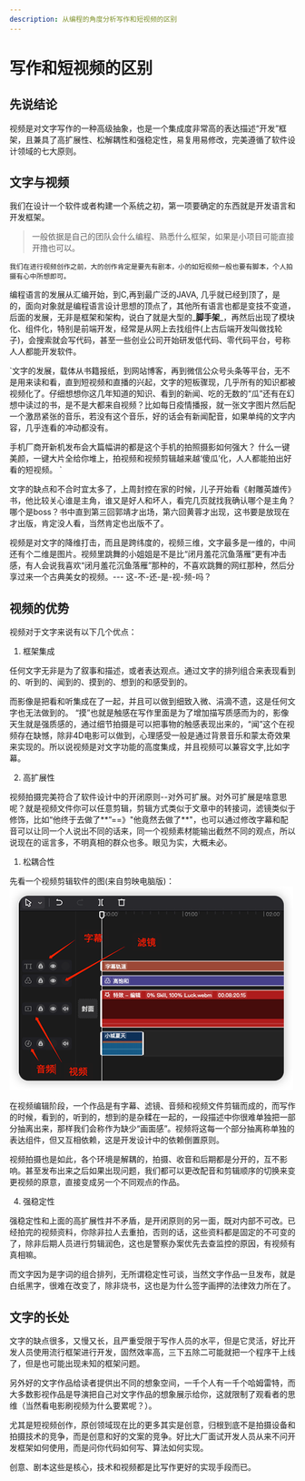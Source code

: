 ```yaml
---
description: 从编程的角度分析写作和短视频的区别
---
```


# 写作和短视频的区别


## 先说结论

视频是对文字写作的一种高级抽象，也是一个集成度非常高的表达描述“开发”框架，且兼具了高扩展性、松解耦性和强稳定性，易复用易修改，完美遵循了软件设计领域的七大原则。

## 文字与视频

我们在设计一个软件或者构建一个系统之初，第一项要确定的东西就是开发语言和开发框架。

> 一般依据是自己的团队会什么编程、熟悉什么框架，如果是小项目可能直接开撸也可以。

`我们在进行视频创作之前，大的创作肯定是要先有剧本，小的如短视频一般也要有脚本，个人拍摄有心中所想即可。`


编程语言的发展从汇编开始，到C,再到最广泛的JAVA, 几乎就已经到顶了，是的，面向对象就是编程语言设计思想的顶点了，其他所有语言也都是变技不变道，后面的发展，无非是框架和架构，说白了就是大型的_**脚手架**_，再然后出现了模块化、组件化，特别是前端开发，经常是从网上去找组件(上古后端开发叫做找轮子)，会搜索就会写代码，甚至一些创业公司开始研发低代码、零代码平台，号称人人都能开发软件。



`文字的发展，载体从书籍报纸，到网站博客，再到微信公众号头条等平台，无不是用来读和看，直到短视频和直播的兴起，文字的短板骤现，几乎所有的知识都被视频化了。仔细想想你这几年知道的知识、看到的新闻、吃的无数的“瓜”还有在幻想中读过的书，是不是大都来自视频？比如每日疫情播报，就一张文字图片然后配一个激昂紧张的音乐，若没有这个音乐，好的话会有新闻配音，如果单纯的文字内容，几乎连看的冲动都没有。

手机厂商开新机发布会大篇幅讲的都是这个手机的拍照摄影如何强大？ 什么一键美颜，一键大片全给你堆上，拍视频和视频剪辑越来越‘傻瓜’化，人人都能拍出好看的短视频。
`

文字的缺点和不合时宜太多了，上周封控在家的时候，儿子开始看《射雕英雄传》书，他比较关心谁是主角，谁又是好人和坏人，看完几页就找我确认哪个是主角？哪个是boss？书中直到第三回郭靖才出场，第六回黄蓉才出现，这书要是放现在才出版，肯定没人看，当然肯定也出版不了。

视频是对文字的降维打击，而且是跨纬度的，视频三维，文字最多是一维的，中间还有个二维是图片。视频里跳舞的小姐姐是不是比“闭月羞花沉鱼落雁”更有冲击感，有人会说我喜欢“闭月羞花沉鱼落雁”那种的，不喜欢跳舞的网红那种，然后分享过来一个古典美女的视频。--- 这-不-还-是-视-频-吗？

## 视频的优势

视频对于文字来说有以下几个优点：

1. 框架集成

任何文字无非是为了叙事和描述，或者表达观点。通过文字的排列组合来表现看到的、听到的、闻到的、摸到的、想到的和感受到的。

而影像是把看和听集成在了一起，并且可以做到细致入微、涓滴不遗，这是任何文字也无法做到的。
“摸”也就是触感在写作里面是为了增加描写质感而为的，影像天生就是强质感的，通过细节拍摄是可以把事物的触感表现出来的，“闻”这个在视频存在缺憾，除非4D电影可以做到，心理感受一般是通过背景音乐和蒙太奇效果来实现的。所以说视频是对文字功能的高度集成，并且视频可以兼容文字,比如字幕。

2. 高扩展性

视频拍摄完美符合了软件设计中的开闭原则--对外可扩展。对外可扩展是啥意思呢？就是视频文件你可以任意剪辑，剪辑方式类似于文章中的转接词，滤镜类似于修饰，比如“他终于去做了**”==》"他竟然去做了**"，也可以通过修改字幕和配音可以让同一个人说出不同的话来，同一个视频素材能输出截然不同的观点，所以说现在的谣言多，不明真相的群众也多。眼见为实，大概未必。

1. 松耦合性

先看一个视频剪辑软件的图(来自剪映电脑版)：
![](/.gitbook/assets/22111802.png)

在视频编辑阶段，一个作品是有字幕、滤镜、音频和视频文件剪辑而成的，而写作的时候，看到的，听到的，想到的是杂糅在一起的，一段描述中你很难单独把一部分抽离出来，那样我们会称作为缺少“画面感”。视频将这每一个部分抽离称单独的表达组件，但又互相依赖，这是开发设计中的依赖倒置原则。

视频拍摄也是如此，各个环境是解耦的，拍摄、收音和后期都是分开的，互不影响。甚至发布出来之后如果出现问题，我们都可以更改配音和剪辑顺序的切换来变更视频的原意，直接变成另一个不同观点的作品。

4. 强稳定性

强稳定性和上面的高扩展性并不矛盾，是开闭原则的另一面，既对内部不可改。已经拍完的视频资料，你除非拉人去重拍，否则的话，这些资料都是固定的不可变的了，除非后期人员进行剪辑润色，这也是警察办案优先去查监控的原因，有视频有真相嘛。

而文字因为是字词的组合排列，无所谓稳定性可谈，当然文字作品一旦发布，就是白纸黑字，很难在改变了，除非烧书，这也是为什么签字画押的法律效力所在了。

## 文字的长处

文字的缺点很多，又慢又长，且严重受限于写作人员的水平，但是它灵活，好比开发人员使用流行框架进行开发，固然效率高，三下五除二可能就把一个程序干上线了，但是也可能出现未知的框架问题。

另外好的文字作品给读者提供出不同的想象空间，一千个人有一千个哈姆雷特，而大多数影视作品是导演把自己对文字作品的想象展示给你，这就限制了观看者的思维（当然看电影刷视频为什么要累呢？）。

尤其是短视频创作，原创领域现在比的更多其实是创意，归根到底不是拍摄设备和拍摄技术的竞争，而是创意和好的文案的竞争。好比大厂面试开发人员从来不问开发框架如何使用，而是问你代码如何写、算法如何实现。

创意、剧本这些是核心，技术和视频都是比写作更好的实现手段而已。
